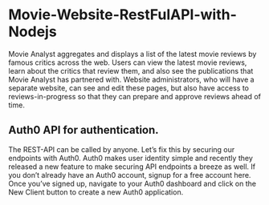 # Movie-Website-RestFulAPI-with-Nodejs
Movie Analyst aggregates and displays a list of the latest movie reviews by famous critics across the web. Users can view the latest movie reviews, learn about the critics that review them, and also see the publications that Movie Analyst has partnered with. Website administrators, who will have a separate website, can see and edit these pages, but also have access to reviews-in-progress so that they can prepare and approve reviews ahead of time.

## Auth0 API for authentication.
The REST-API can be called by anyone. Let’s fix this by securing our endpoints with Auth0. 
Auth0 makes user identity simple and recently they released a new feature to make securing API endpoints a breeze as well. 
If you don’t already have an Auth0 account, signup for a free account here. 
Once you’ve signed up, navigate to your Auth0 dashboard and click on the New Client button to create a new Auth0 application. 
